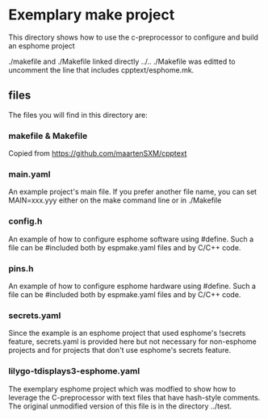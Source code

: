 # Exemplary make project

This directory shows how to use the c-preprocessor to configure
and build an esphome project

./makefile and ./Makefile linked directly ../..
./Makefile was editted to uncomment the line that
includes cpptext/esphome.mk.

## files

The files you will find in this directory are:

### makefile & Makefile

Copied from https://github.com/maartenSXM/cpptext

### main.yaml
An example project's main file. If you prefer another file name, you
can set MAIN=xxx.yyy either on the make command line or in ./Makefile

### config.h

An example of how to configure esphome software using #define. Such a file
can be #included both by espmake.yaml files and by C/C++ code.

### pins.h

An example of how to configure esphome hardware using #define. Such a file
can be #included both by espmake.yaml files and by C/C++ code.

### secrets.yaml
Since the example is an esphome project that used esphome's !secrets feature,
secrets.yaml is provided here but not necessary for non-esphome projects and
for projects that don't use esphome's secrets feature.

### lilygo-tdisplays3-esphome.yaml
The exemplary esphome project which was modfied to show how to leverage
the C-preprocessor with text files that have hash-style comments. The original
unmodified version of this file is in the directory ../test.

